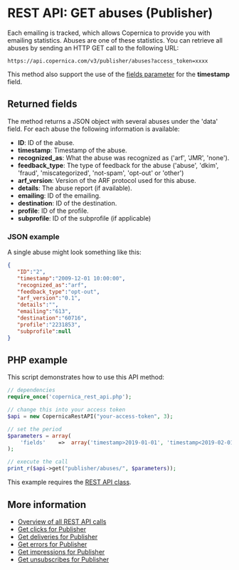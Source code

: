 # REST API: GET abuses (Publisher)

Each emailing is tracked, which allows Copernica to provide you with 
emailing statistics. Abuses are one of these statistics. You can 
retrieve all abuses by sending an HTTP GET call to the following URL:

`https://api.copernica.com/v3/publisher/abuses?access_token=xxxx`

This method also support the use of the [fields parameter](./rest-fields-parameter) 
for the **timestamp** field.

## Returned fields

The method returns a JSON object with several abuses under the 'data' field. 
For each abuse the following information is available:

* **ID**: ID of the abuse.
* **timestamp**: Timestamp of the abuse.
* **recognized_as**: What the abuse was recognized as ('arf', 'JMR', 'none').
* **feedback_type**: The type of feedback for the abuse ('abuse', 'dkim', 'fraud', 'miscategorized', 'not-spam', 'opt-out' or 'other')
* **arf_version**: Version of the ARF protocol used for this abuse.
* **details**: The abuse report (if available).
* **emailing**: ID of the emailing.
* **destination**: ID of the destination.
* **profile**: ID of the profile.
* **subprofile**: ID of the subprofile (if applicable)

### JSON example

A single abuse might look something like this:

```json
{  
   "ID":"2",
   "timestamp":"2009-12-01 10:00:00",
   "recognized_as":"arf",
   "feedback_type":"opt-out",
   "arf_version":"0.1",
   "details":"",
   "emailing":"613",
   "destination":"60716",
   "profile":"2231853",
   "subprofile":null
}
```

## PHP example

This script demonstrates how to use this API method:

```php
// dependencies
require_once('copernica_rest_api.php');

// change this into your access token
$api = new CopernicaRestAPI("your-access-token", 3);

// set the period
$parameters = array(
    'fields'    =>  array('timestamp>2019-01-01', 'timestamp<2019-02-01')
);

// execute the call
print_r($api->get("publisher/abuses/", $parameters));
```

This example requires the [REST API class](./rest-php).

## More information

* [Overview of all REST API calls](./rest-api)
* [Get clicks for Publisher](./rest-get-publisher-clicks)
* [Get deliveries for Publisher](./rest-get-publisher-deliveries)
* [Get errors for Publisher](./rest-get-publisher-errors)
* [Get impressions for Publisher](./rest-get-publisher-impressions)
* [Get unsubscribes for Publisher](./rest-get-publisher-unsubscribes)
